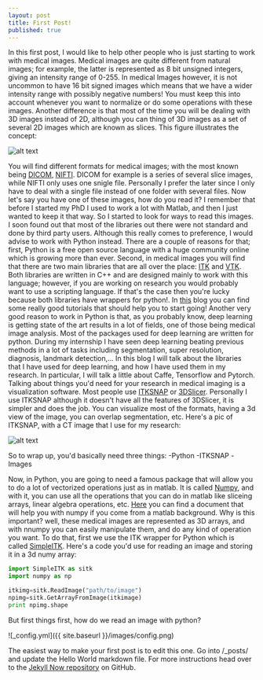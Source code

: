 ```yaml
---
layout: post
title: First Post!
published: true
---
```


In this first post, I would like to help other people who is just starting to work with medical images.  Medical images are quite different from natural images; for example, the latter is represented as 8 bit unsigned integers, giving an intensity range of 0-255. In medical Images however, it is not uncommon to have 16 bit signed images which means that we have a wider intensity range with possibly negative numbers! You must keep this into account whenever you want to normalize or do some operations with these images. Another difference is that most of the time you will be dealing with 3D images instead of 2D, although you can thing of 3D images as a set of several 2D images which are known as slices. This figure illustrates the concept:

![alt text](http://www.cabiatl.com/mricro/mricro/batch.gif)

You will find different formats for medical images; with the most known being [DICOM](https://en.wikipedia.org/wiki/DICOM), [NIFTI](https://nifti.nimh.nih.gov/).
DICOM for example is a series of several slice images, while NIFTI only uses one snigle file. Personally I prefer the later since I only have to deal with a single file instead of one folder with several files.
Now let's say you have one of these images, how do you read it?
I remember that before I started my PhD I used to work a lot with Matlab, and then I just wanted to keep it that way. So I started to look for ways to read this images. I soon found out that most of the libraries out there were not standard and done by third party users. Although this really comes to preference, I would advise to work with Python instead. There are a couple of reasons for that; first, Python is a free open source language with a huge community online which is growing more than ever. Second, in medical images you will find that there are two main libraries that are all over the place: [ITK](https://itk.org/) and [VTK](http://www.vtk.org/). Both libraries are written in C++ and are designed mainly to work with this language; however, if you are working on research you would probably want to use a scripting language. If that's the case then you're lucky because both libraries have wrappers for python!. In [this](https://pyscience.wordpress.com/) blog you can find some really good tutorials that should help you to start going!
Another very good reason to work in Python is that, as you probably know, deep learning is getting state of the art results in a lot of fields, one of those being medical image analysis. Most of the packages used for deep learning are written for python.
During my internship I have seen deep learning beating previous methods in a lot of tasks including segmentation, super resolution, diagnosis, landmark detection,...
In this blog I will talk about the libraries that I have used for deep learning, and how I have used them in my research. In particular, I will talk a little about Caffe, Tensorflow and Pytorch.
Talking about things you'd need for your research in medical imaging is a visualization software. Most people use [ITKSNAP](http://www.itksnap.org/pmwiki/pmwiki.php) or [3DSlicer](https://www.slicer.org/). Personally I use ITKSNAP although it doesn't have all the features of 3DSlicer, it is simpler and does the job. You can visualize most of the formats, having a 3d view of the image, you can overlap segmentation, etc. Here's a pic of ITKSNAP, with a CT image that I use for my research:

![alt text](https://raw.githubusercontent.com/rogertrullo/rogertrullo.github.io/master/images/itksnap_ct.png)

So to wrap up, you'd basically need three things:
-Python
-ITKSNAP
-Images

Now, in Python, you are going to need a famous package that will allow you to do a lot of vectorized operations just as in matlab. It is called [Numpy](http://www.numpy.org/), and with it, you can use all the operations that you can do in matlab like sliceing arrays, linear algebra operations, etc. [Here](https://docs.scipy.org/doc/numpy-dev/user/numpy-for-matlab-users.html) you can find a document that will help you with numpy if you come from a matlab background.
Why is this important? well, these medical images are represented as 3D arrays, and with nnumpy you can easily manipulate them, and do any kind of operation you want. To do that, first we use the ITK wrapper for Python which is called [SimpleITK](https://itk.org/Wiki/SimpleITK/GettingStarted). Here's a code you'd use for reading an image and storing it in a 3d numy array:
```python
import SimpleITK as sitk
import numpy as np

itkimg=sitk.ReadImage("path/to/image")
npimg=sitk.GetArrayFromImage(itkimage)
print npimg.shape
```



But first things first, how do we read an image with python? 


![_config.yml]({{ site.baseurl }}/images/config.png)

The easiest way to make your first post is to edit this one. Go into /_posts/ and update the Hello World markdown file. For more instructions head over to the [Jekyll Now repository](https://github.com/barryclark/jekyll-now) on GitHub.
